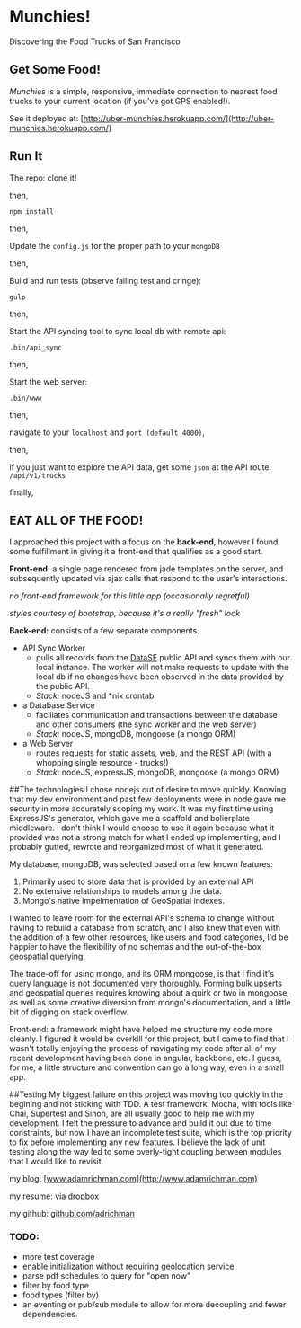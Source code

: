 # Munchies!

Discovering the Food Trucks of San Francisco

## Get Some Food!
*Munchies* is a simple, responsive, immediate connection to nearest food trucks to your current location (if you've got GPS enabled!). 

See it deployed at: [http://uber-munchies.herokuapp.com/](http://uber-munchies.herokuapp.com/) 
## Run It

The repo: clone it! 

then,
```
npm install
```

then, 
    
Update the ```config.js``` for the proper path to your ```mongoDB```

then, 

Build and run tests (observe failing test and cringe):

```
gulp
```

then,

Start the API syncing tool to sync local db with remote api:
```
.bin/api_sync
```

then,
    
Start the web server:
```
.bin/www
```

then,

navigate to your ```localhost``` and ```port (default 4000)```,

then,

if you just want to explore the API data, get some `json` at the API route: `/api/v1/trucks`

finally,

EAT ALL OF THE FOOD!
------------------

I approached this project with a focus on the __back-end__, however I found some fulfillment in giving it a front-end that qualifies as a good start.

__Front-end:__ a single page rendered from jade templates on the server, and subsequently updated via ajax calls that respond to the user's interactions.

*no front-end framework for this little app (occasionally regretful)*

*styles courtesy of bootstrap, because it's a really "fresh" look*

__Back-end:__ consists of a few separate components. 
* API Sync Worker
    - pulls all records from the [DataSF](http://www.datasf.org/) public API and syncs them with our local instance. The worker will not make requests to update with the local db if no changes have been observed in the data provided by the public API.
    - *Stack:* nodeJS and *nix crontab
* a Database Service
   - faciliates communication and transactions between the database and other consumers (the sync worker and the web server)
   - *Stack:* nodeJS, mongoDB, mongoose (a mongo ORM)
* a Web Server 
    - routes requests for static assets, web, and the REST API (with a whopping single resource - trucks!)
    - *Stack:* nodeJS, expressJS, mongoDB, mongoose (a mongo ORM)

##The technologies
I chose nodejs out of desire to move quickly. Knowing that my dev environment and past few deployments were in node gave me security in more accurately scoping my work. It was my first time using ExpressJS's generator, which gave me a scaffold and bolierplate middleware. I don't think I would choose to use it again because what it provided was not a strong match for what I ended up implementing, and I probably gutted, rewrote and reorganized most of what it generated.

My database, mongoDB, was selected based on a few known features:

1. Primarily used to store data that is provided by an external API
2. No extensive relationships to models among the data.
3. Mongo's native impelmentation of GeoSpatial indexes. 

I wanted to leave room for the external API's schema to change without having to rebuild a database from scratch, and I also knew that even with the addition of a few other resources, like users and food categories, I'd be happier to have the flexibility of no schemas and the out-of-the-box geospatial querying. 

The trade-off for using mongo, and its ORM mongoose, is that I find it's query language is not documented very thoroughly. Forming bulk upserts and geospatial queries requires knowing about a quirk or two in mongoose, as well as some creative diversion from mongo's documentation, and a little bit of digging on stack overflow.

Front-end: a framework might have helped me structure my code more cleanly. I figured it would be overkill for this project, but I came to find that I wasn't totally enjoying the process of navigating my code after all of my recent development having been done in angular, backbone, etc. I guess, for me, a little structure and convention can go a long way, even in a small app. 

##Testing
My biggest failure on this project was moving too quickly in the begining and not sticking with TDD. A test framework, Mocha, with tools like Chai, Supertest and Sinon, are all usually good to help me with my development. I felt the pressure to advance and build it out due to time constraints, but now I have an incomplete test suite, which is the top priority to fix before implementing any new features. I believe the lack of unit testing along the way led to some overly-tight coupling between modules that I would like to revisit.

my blog: [www.adamrichman.com](http://www.adamrichman.com)

my resume: [via dropbox](https://www.dropbox.com/s/88stgezde3ecihh/Adam%20Richman%20Resume.pdf?dl=0)

my github: [github.com/adrichman](http://github.com/adrichman)

### TODO:

* more test coverage
* enable initialization without requiring geolocation service
* parse pdf schedules to query for "open now"
* filter by food type
* food types (filter by)
* an eventing or pub/sub module to allow for more decoupling and fewer dependencies. 